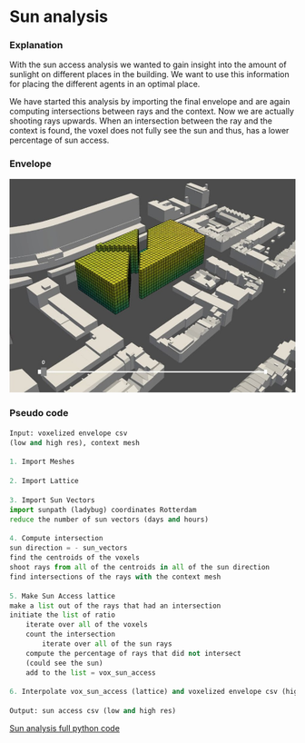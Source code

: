 # Sun analysis
### Explanation

With the sun access analysis we wanted to gain insight into the amount of sunlight  on different places in the building. We want to use this information for placing the different agents in an optimal place.

We have started this analysis by importing the final envelope and are again computing intersections between rays and the context. Now we are actually shooting rays upwards. When an intersection between the ray and the context is found, the voxel does not fully see the sun and thus, has a lower percentage of sun access.

### Envelope

![Title](../../../img/sun.jpg)

### Pseudo code

``` python
Input: voxelized envelope csv
(low and high res), context mesh

1. Import Meshes

2. Import Lattice

3. Import Sun Vectors
import sunpath (ladybug) coordinates Rotterdam
reduce the number of sun vectors (days and hours)

4. Compute intersection 
sun direction = - sun_vectors
find the centroids of the voxels
shoot rays from all of the centroids in all of the sun direction
find intersections of the rays with the context mesh 

5. Make Sun Access lattice
make a list out of the rays that had an intersection 
initiate the list of ratio 
	iterate over all of the voxels 
	count the intersection
		iterate over all of the sun rays 
	compute the percentage of rays that did not intersect 
    (could see the sun)
	add to the list = vox_sun_access

6. Interpolate vox_sun_access (lattice) and voxelized envelope csv (high res) 

Output: sun access csv (low and high res)

```

[Sun analysis full python code](/notebooks/sun/)


